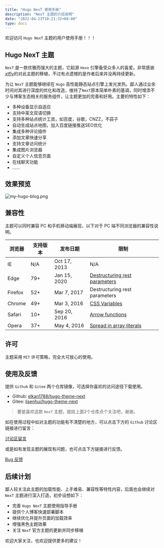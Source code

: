 ```yaml
---
title: "Hugo NexT 使用手册"
description: "NexT 主题的介绍说明"
date: "2022-04-23T10:21:32+08:00"
type: docs
---
```


欢迎访问 `Hugo NexT` 主题的用户使用手册！！！

## Hugo NexT 主题

`NexT` 是一款优雅而强大的主题，它起源 `Hexo` 引擎备受众多人的喜爱。非常感谢[xtfly](https://github.com/xtfly/hugo-theme-next)的对此主题的移植，不过有点遗憾的是作者后来并没再持续更新。

为让 `NexT` 主题能够继续在 `Hugo` 高性能静态站点引擎上发光发热。鄙人通过业余时间对其进行深度的优化和改造，维持了`NexT`原本简单朴素的基调，同时增添不少与博客生态相关的服务组件，让主题更加的完善和好用。主要的特性如下：

- 多种设备显示自适应
- 支持中英文双语切换
- 支持多种站点统计工具，如百度，谷歌，CNZZ，不蒜子
- 自动生成站点地图，加入百度链接推送SEO优化
- 集成多种评论插件
- 添加文章快速分享
- 支持文章访问统计
- 集成图片浏览器
- 自定义个人信息页面
- 在线聊天功能
- ......

## 效果预览

![my-hugo-blog.png](https://imgs.lisenhui.cn/blog/my-hugo-blog.png)

## 兼容性

主题可以同时兼容 PC 和手机移动端展现，以下对于 PC 端不同浏览器的兼容性说明。

| 浏览器 | 支持版本 | 发布日期 | 限制
| - | - | - | - |
<i class="fa fa-fw fa-internet-explorer"></i> IE | N/A | Oct 17, 2013 | N/A |
<i class="fa fa-fw fa-edge"></i> Edge | 79+ | Jan 15, 2020 | [Destructuring rest parameters](https://caniuse.com/mdn-javascript_functions_rest_parameters_destructuring) |
<i class="fa fa-fw fa-firefox"></i> Firefox | 52+ | Mar 7, 2017 | Destructuring rest parameters |
<i class="fa fa-fw fa-chrome"></i> Chrome | 49+ | Mar 3, 2016 | [CSS Variables](https://caniuse.com/css-variables) |
<i class="fa fa-fw fa-safari"></i> Safari | 10+ | Sep 20, 2016 | [Arrow functions](https://caniuse.com/arrow-functions) |
<i class="fa fa-fw fa-opera"></i> Opera | 37+ | May 4, 2016 | [Spread in array literals](https://caniuse.com/mdn-javascript_operators_spread_spread_in_arrays) |

## 许可

主题采用 `MIT` 许可策略，完全大可放心的使用。

## 使用及反馈

提供 `Github` 和 `Gitee` 两个仓库镜像，可选择你喜欢的访问途径下载使用。

- Github: [elkan1788/hugo-theme-next](https://github.com/elkan1788/hugo-theme-next)
- Gitee: [lisenhui/hugo-theme-next](https://gitee.com/lisenhui/hugo-theme-next)

> 要是喜欢这款 `NexT` 主题，就给上面2个仓库点个关注吧，谢谢。

如在使用过程中如对主题的功能有不清楚的地方，可以点击下方的 `Github` 讨论区链接进行留言：

[讨论区留言](https://github.com/elkan1788/hugo-theme-next/discussions)

或是如有发现主题的展现有问题，也可点击下方链接进行反馈。

[Bug 反馈](https://github.com/elkan1788/hugo-theme-next/issues/new)


## 后续计划

鄙人较关注此主题的加载性能、上手难易、兼容性等特性内容，后面也会继续对 `NexT` 主题进行深入打造，初步设想如下：

- 完善 `Hugo NexT` 主题使用指导手册
- 提供个人博客快速部署脚本
- 继续优化并提升页面的加载效率
- 增强黑色主题效果
- 关注 `NexT` 官方主题的更新并同步移植

欢迎大家关注，也欢迎提供更多的建议！

